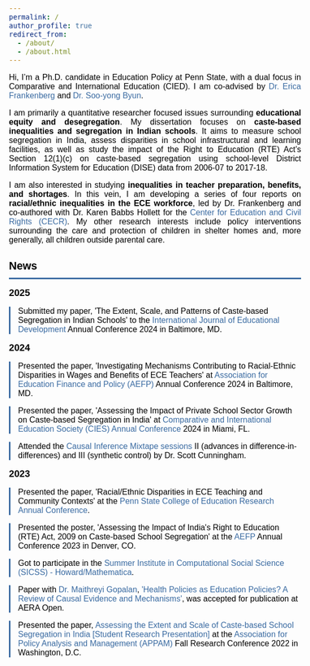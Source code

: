 ```yaml
---
permalink: /
author_profile: true
redirect_from:
  - /about/
  - /about.html
---
```

<html lang="en">
<head>
  <style>
   body {
  	font-family: 'Questrial', sans-serif;
  	color: #000000;
  	font-size: 12.0pt;
	}
	h1 {
  	color: #000000;
  	font-family: 'Questrial', sans-serif;
  	font-size: 16.0pt;
	}
	h2 {
  	color: #000000;
  	font-family: 'Questrial', sans-serif;
  	font-size: 14.0pt;
  	margin-top: 16px;
	}
	a {
  	color: #396AA1;
  	text-decoration: none;
	}
	a:hover {
  	color: #396AA1;
	}
	.news-heading {
		color: #000000;
		font-family: 'Questrial', sans-serif;
  	font-size: 16.0pt;
  	padding-bottom: 10px;
   	border-bottom: #396AA1 3px solid;
	}
	.news-item {
		font-family: 'Questrial', sans-serif;
  	font-size: 12.0pt;
  	margin-bottom: 10px;
  	border-left: #396AA1 3px solid;
  	padding-left: 15px;
	}
  </style>
</head>
<body>

<p align="justify">Hi, I’m a Ph.D. candidate in Education Policy at Penn State, with a dual focus in Comparative and International Education (CIED). I am co-advised by <a href="https://sites.psu.edu/frankenberg/">Dr. Erica Frankenberg</a> and <a href="https://sites.google.com/site/sooyongbyunshomepage/home">Dr. Soo-yong Byun</a>.</p>
   
<p align="justify">I am primarily a quantitative researcher focused issues surrounding <b>educational equity and desegregation</b>. My dissertation focuses on <b>caste-based inequalities and segregation in Indian schools</b>. It aims to measure school segregation in India, assess disparities in school infrastructural and learning facilities, as well as study the impact of the Right to Education (RTE) Act’s Section 12(1)(c) on caste-based segregation using school-level District Information System for Education (DISE) data from 2006-07 to 2017-18.</p>

<p align="justify">I am also interested in studying <b>inequalities in teacher preparation, benefits, and shortages</b>. In this vein, I am developing a series of four reports on <b>racial/ethnic inequalities in the ECE workforce</b>, led by Dr. Frankenberg and co-authored with Dr. Karen Babbs Hollett for the <a href="https://cecr.ed.psu.edu/">Center for Education and Civil Rights (CECR)</a>. My other research interests include policy interventions surrounding the care and protection of children in shelter homes and, more generally, all children outside parental care.</p>
	 
<h1 class="news-heading">News</h1>
<h2>2025</h2>
  <div class="news-item">
	<p>Submitted my paper, 'The Extent, Scale, and Patterns of Caste-based Segregation in Indian Schools' to the <a href="https://www.sciencedirect.com/journal/international-journal-of-educational-development">International Journal of Educational Development</a> Annual Conference 2024 in Baltimore, MD.</p>
  </div>
 
<h2>2024</h2>
  <div class="news-item">
	<p>Presented the paper, 'Investigating Mechanisms Contributing to Racial-Ethnic Disparities in Wages and Benefits of ECE Teachers' at <a href="https://aefpweb.org/">Association for Education Finance and Policy (AEFP)</a> Annual Conference 2024 in Baltimore, MD.</p>
  </div>
 
  <div class="news-item">
	<p>Presented the paper, 'Assessing the Impact of Private School Sector Growth on Caste-based Segregation in India' at <a href="https://conference.cies.us/">Comparative and International Education Society (CIES) Annual Conference</a> 2024 in Miami, FL.</p>
  </div>

  <div class="news-item">
	<p>Attended the <a href="https://www.mixtapesessions.io/sessions/">Causal Inference Mixtape sessions</a> II (advances in difference-in-differences) and III (synthetic control) by Dr. Scott Cunningham.</p>
  </div>

 <h2>2023</h2>

  <div class="news-item">
	<p>Presented the paper, 'Racial/Ethnic Disparities in ECE Teaching and Community Contexts' at the <a href="https://ed.psu.edu/college-education-research-conference-2023">Penn State College of Education Research Annual Conference</a>.</p>
  </div>
 
  <div class="news-item">
	<p>Presented the poster, 'Assessing the Impact of India's Right to Education (RTE) Act, 2009 on Caste-based School Segregation' at the <a href="https://aefpweb.org/">AEFP</a> Annual Conference 2023 in Denver, CO.</p>
  </div>

   <div class="news-item">
	<p>Got to participate in the <a href="https://sicss.io/2023/howard-mathematica/">Summer Institute in Computational Social Science (SICSS) - Howard/Mathematica</a>.</p>
  </div>

<div class="news-item">
	<p> Paper with <a href="https://maithreyigopalan.mystrikingly.com/?">Dr. Maithreyi Gopalan</a>, <a href="[https://aefpweb.org/](https://journals.sagepub.com/doi/full/10.1177/23328584231177616)">'Health Policies as Education Policies? A Review of Causal Evidence and Mechanisms'</a>, was accepted for publication at AERA Open.</p>
  </div>
 
  <div class="news-item">
	<p>Presented the paper, <a href="https://appam.confex.com/appam/2022/meetingapp.cgi/Paper/46135">Assessing the Extent and Scale of Caste-based School Segregation in India [Student Research Presentation]</a> at the <a href="https://www.appam.org/about-appam/">Association for Policy Analysis and Management (APPAM)</a> Fall Research Conference 2022 in Washington, D.C.</p>
 </div>

</body>
</html>
